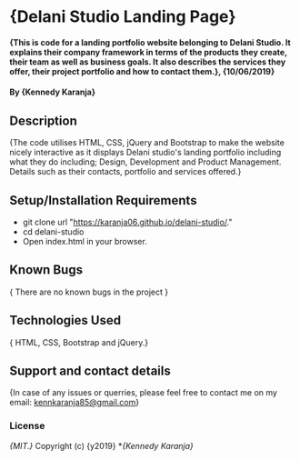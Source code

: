 # {Delani Studio Landing Page}
#### {This is code for a landing portfolio website belonging to Delani Studio. It explains their company framework in terms of the products they create, their team as well as business goals. It also describes the services they offer, their project portfolio and how to contact them.}, {10/06/2019}
#### By **{Kennedy Karanja}**
## Description
{The code utilises HTML, CSS, jQuery and Bootstrap to make the website nicely interactive as it displays Delani studio's landing portfolio including what they do including; Design, Development and Product Management. Details such as their contacts, portfolio and services offered.}
## Setup/Installation Requirements
* git clone url "https://karanja06.github.io/delani-studio/."
* cd delani-studio
* Open index.html in your browser.
## Known Bugs
{ There are no known bugs in the project }
## Technologies Used
{ HTML, CSS, Bootstrap and jQuery.}
## Support and contact details
{In case of any issues or querries, please feel free to contact me on my email: kennkaranja85@gmail.com}
### License
*{MIT.}*
Copyright (c) {y2019} **{Kennedy Karanja}*
